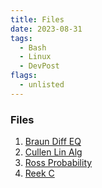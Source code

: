 ```yaml
---
title: Files
date: 2023-08-31
tags: 
  - Bash
  - Linux
  - DevPost
flags:
  - unlisted
---
```


### Files

1. [Braun Diff EQ](./Braun.pdf)
2. [Cullen Lin Alg](./Cullen.pdf)
3. [Ross Probability](./Ross.pdf)
4. [Reek C](./Reek.pdf)